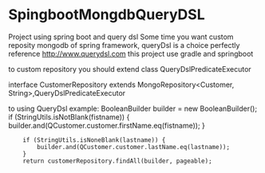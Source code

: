 # SpingbootMongdbQueryDSL
Project using spring boot and query dsl
Some time you want custom reposity mongodb of spring framework, queryDsl is a choice perfectly 
reference http://www.querydsl.com this project use gradle and springboot 

to custom repository you should extend class QueryDslPredicateExecutor<T>

interface CustomerRepository extends MongoRepository<Customer, String>,QueryDslPredicateExecutor<Customer>

to using QueryDsl example:
    BooleanBuilder builder = new BooleanBuilder();
		if (StringUtils.isNotBlank(fistname)) {
			builder.and(QCustomer.customer.firstName.eq(fistname));
		}

		if (StringUtils.isNoneBlank(lastname)) {
			builder.and(QCustomer.customer.lastName.eq(lastname));
		}
		return customerRepository.findAll(builder, pageable);
